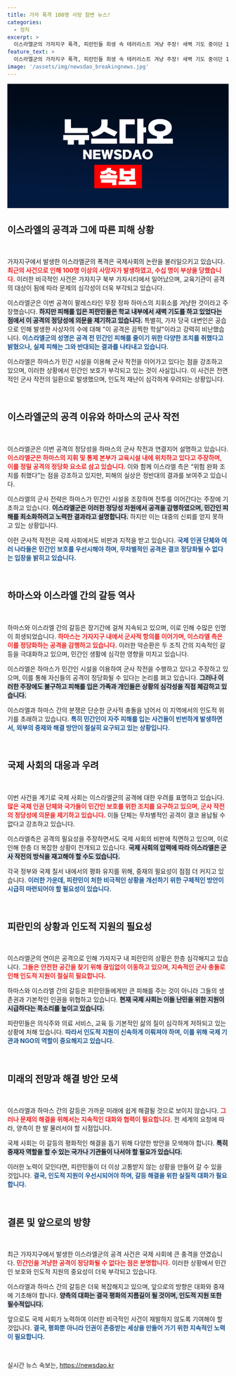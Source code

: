 ```yaml
---
title: 가자 폭격 100명 사망 참변 뉴스!
categories:
  - 정치
excerpt: >
  이스라엘군의 가자지구 폭격, 피란민들 희생 속 테러리스트 겨냥 주장! 새벽 기도 중이던 100여 명이 숨지고, 학교가 폐허로 변한 현장을 전합니다. 격렬한 논란 속에 계속되는 갈등의 실상을 밝혀냅니다.
feature_text: >
  이스라엘군의 가자지구 폭격, 피란민들 희생 속 테러리스트 겨냥 주장! 새벽 기도 중이던 100여 명이 숨지고, 학교가 폐허로 변한 현장을 전합니다. 격렬한 논란 속에 계속되는 갈등의 실상을 밝혀냅니다.
image: '/assets/img/newsdao_breakingnews.jpg'
---
```


<p><img src="/assets/img/newsdao_breakingnews.jpg" alt="koreaapp 속보" /></p>

<h2 data-ke-size="size26">이스라엘의 공격과 그에 따른 피해 상황</h2>

<p data-ke-size="size16">&nbsp;</p>

<p>가자지구에서 발생한 이스라엘군의 폭격은 국제사회의 논란을 불러일으키고 있습니다. <b><span style="color: #ee2323;">최근의 사건으로 인해 100명 이상의 사망자가 발생하였고, 수십 명이 부상을 당했습니다.</span></b> 이러한 비극적인 사건은 가자지구 북부 가자시티에서 일어났으며, 교육기관이 공격의 대상이 됨에 따라 문제의 심각성이 더욱 부각되고 있습니다. </p>

<p>이스라엘군은 이번 공격이 팔레스타인 무장 정파 하마스의 지휘소를 겨냥한 것이라고 주장했습니다. <b><span style="background-color: #21538527;">하지만 피해를 입은 피란민들은 학교 내부에서 새벽 기도를 하고 있었다는 점에서 이 공격의 정당성에 의문을 제기하고 있습니다.</span></b> 특별히, 가자 당국 대변인은 공습으로 인해 발생한 사상자의 수에 대해 "이 공격은 끔찍한 학살"이라고 강력히 비난했습니다. <b><span style="color: #1a5490;">이스라엘군의 성명은 공격 전 민간인 피해를 줄이기 위한 다양한 조치를 취했다고 밝혔으나, 실제 피해는 그와 반대되는 결과를 나타내고 있습니다.</span></b></p>

<p>이스라엘은 하마스가 민간 시설을 이용해 군사 작전을 이어가고 있다는 점을 강조하고 있으며, 이러한 상황에서 민간인 보호가 부각되고 있는 것이 사실입니다. 이 사건은 전면적인 군사 작전의 일환으로 발생했으며, 인도적 재난이 심각하게 우려되는 상황입니다.</p>

<p data-ke-size="size16">&nbsp;</p>

<h2 data-ke-size="size26">이스라엘군의 공격 이유와 하마스의 군사 작전</h2>

<p data-ke-size="size16">&nbsp;</p>

<p>이스라엘군은 이번 공격의 정당성을 하마스의 군사 작전과 연결지어 설명하고 있습니다. <b><span style="color: #ee2323;">이스라엘군은 하마스의 지휘 및 통제 본부가 교육시설 내에 위치하고 있다고 주장하며, 이를 정밀 공격의 정당화 요소로 삼고 있습니다.</span></b> 이와 함께 이스라엘 측은 “위험 완화 조치를 취했다”는 점을 강조하고 있지만, 피해의 실상은 정반대의 결과를 보여주고 있습니다.</p>

<p>이스라엘의 군사 전략은 하마스가 민간인 시설을 조장하며 전투를 이어간다는 주장에 기초하고 있습니다. <b><span style="background-color: #21538527;">이스라엘군은 이러한 정당성 차원에서 공격을 감행하였으며, 민간인 피해를 최소화하려고 노력한 결과라고 설명합니다.</span></b> 하지만 이는 대중의 신뢰를 얻지 못하고 있는 상황입니다.</p>

<p>이런 군사적 작전은 국제 사회에서도 비판과 지적을 받고 있습니다. <b><span style="color: #1a5490;">국제 인권 단체와 여러 나라들은 민간인 보호를 우선시해야 하며, 무차별적인 공격은 결코 정당화될 수 없다는 입장을 밝히고 있습니다.</span></b></p>

<p data-ke-size="size16">&nbsp;</p>

<h2 data-ke-size="size26">하마스와 이스라엘 간의 갈등 역사</h2>

<p data-ke-size="size16">&nbsp;</p>

<p>하마스와 이스라엘 간의 갈등은 장기간에 걸쳐 지속되고 있으며, 이로 인해 수많은 인명이 희생되었습니다. <b><span style="color: #ee2323;">하마스는 가자지구 내에서 군사적 항의를 이어가며, 이스라엘 측은 이를 정당화하는 공격을 감행하고 있습니다.</span></b> 이러한 악순환은 두 조직 간의 지속적인 갈등을 극대화하고 있으며, 민간인 생활에 심각한 영향을 미치고 있습니다.</p>

<p>이스라엘은 하마스가 민간인 시설을 이용하여 군사 작전을 수행하고 있다고 주장하고 있으며, 이를 통해 자신들의 공격이 정당화될 수 있다는 논리를 펴고 있습니다. <b><span style="background-color: #21538527;">그러나 이러한 주장에도 불구하고 피해를 입은 가족과 개인들은 상황의 심각성을 직접 체감하고 있습니다.</span></b> </p>

<p>이스라엘과 하마스 간의 분쟁은 단순한 군사적 충돌을 넘어서 이 지역에서의 인도적 위기를 초래하고 있습니다. <b><span style="color: #1a5490;">특히 민간인이 자주 피해를 입는 사건들이 빈번하게 발생하면서, 외부의 중재와 해결 방안이 절실히 요구되고 있는 상황입니다.</span></b></p>

<p data-ke-size="size16">&nbsp;</p>

<h2 data-ke-size="size26">국제 사회의 대응과 우려</h2>

<p data-ke-size="size16">&nbsp;</p>

<p>이번 사건을 계기로 국제 사회는 이스라엘군의 공격에 대한 우려를 표명하고 있습니다. <b><span style="color: #ee2323;">많은 국제 인권 단체와 국가들이 민간인 보호를 위한 조치를 요구하고 있으며, 군사 작전의 정당성에 의문을 제기하고 있습니다.</span></b> 이들 단체는 무차별적인 공격이 결코 용납될 수 없다고 강조하고 있습니다.</p>

<p>이스라엘측은 공격의 필요성을 주장하면서도 국제 사회의 비판에 직면하고 있으며, 이로 인해 한층 더 복잡한 상황이 전개되고 있습니다. <b><span style="background-color: #21538527;">국제 사회의 압력에 따라 이스라엘은 군사 작전의 방식을 재고해야 할 수도 있습니다.</span></b> </p>

<p>각국 정부와 국제 질서 내에서의 평화 유지를 위해, 중재의 필요성이 점점 더 커지고 있습니다. <b><span style="color: #1a5490;">이러한 가운데, 피란민이 처한 비극적인 상황을 개선하기 위한 구체적인 방안이 시급히 마련되어야 할 필요성이 있습니다.</span></b></p>

<p data-ke-size="size16">&nbsp;</p>

<h2 data-ke-size="size26">피란민의 상황과 인도적 지원의 필요성</h2>

<p data-ke-size="size16">&nbsp;</p>

<p>이스라엘군의 연이은 공격으로 인해 가자지구 내 피란민의 상황은 한층 심각해지고 있습니다. <b><span style="color: #ee2323;">그들은 안전한 공간을 찾기 위해 끊임없이 이동하고 있으며, 지속적인 군사 충돌로 인해 인도적 지원이 절실히 필요합니다.</span></b> </p>

<p>하마스와 이스라엘 간의 갈등은 피란민들에게만 큰 피해를 주는 것이 아니라 그들의 생존권과 기본적인 인권을 위협하고 있습니다. <b><span style="background-color: #21538527;">현재 국제 사회는 이들 난민을 위한 지원이 시급하다는 목소리를 높이고 있습니다.</span></b> </p>

<p>피란민들은 의식주와 의료 서비스, 교육 등 기본적인 삶의 질이 심각하게 저하되고 있는 상황에 처해 있습니다. <b><span style="color: #1a5490;">따라서 인도적 지원이 신속하게 이뤄져야 하며, 이를 위해 국제 기관과 NGO의 역할이 중요해지고 있습니다.</span></b></p>

<p data-ke-size="size16">&nbsp;</p>

<h2 data-ke-size="size26">미래의 전망과 해결 방안 모색</h2>

<p data-ke-size="size16">&nbsp;</p>

<p>이스라엘과 하마스 간의 갈등은 가까운 미래에 쉽게 해결될 것으로 보이지 않습니다. <b><span style="color: #ee2323;">그러나 문제의 해결을 위해서는 지속적인 대화와 협력이 필요합니다.</span></b> 전 세계의 요청에 따라, 양측이 한 발 물러서야 할 시점입니다.</p>

<p>국제 사회는 이 갈등의 평화적인 해결을 돕기 위해 다양한 방안을 모색해야 합니다. <b><span style="background-color: #21538527;">특히 중재자 역할을 할 수 있는 국가나 기관들이 나서야 할 필요가 있습니다.</span></b> </p>

<p>이러한 노력이 모인다면, 피란민들이 더 이상 고통받지 않는 상황을 만들어 갈 수 있을 것입니다. <b><span style="color: #1a5490;">결국, 인도적 지원이 우선시되어야 하며, 갈등 해결을 위한 실질적 대화가 필요합니다.</span></b></p>

<p data-ke-size="size16">&nbsp;</p>

<h2 data-ke-size="size26">결론 및 앞으로의 방향</h2>

<p data-ke-size="size16">&nbsp;</p>

<p>최근 가자지구에서 발생한 이스라엘군의 공격 사건은 국제 사회에 큰 충격을 안겼습니다. <b><span style="color: #ee2323;">민간인을 겨냥한 공격이 정당화될 수 없다는 점은 분명합니다.</span></b> 이러한 상황에서 민간인 보호와 인도적 지원의 중요성이 더욱 부각되고 있습니다.</p>

<p>이스라엘과 하마스 간의 갈등은 더욱 복잡해지고 있으며, 앞으로의 방향은 대화와 중재에 기초해야 합니다. <b><span style="background-color: #21538527;">양측의 대화는 결국 평화의 지름길이 될 것이며, 인도적 지원 또한 필수적입니다.</span></b></p>

<p>앞으로도 국제 사회가 노력하여 이러한 비극적인 사건이 재발하지 않도록 기여해야 할 것입니다. <b><span style="color: #1a5490;">결국, 평화뿐 아니라 인권이 존중받는 세상을 만들어 가기 위한 지속적인 노력이 필요합니다.</span></b></p>

<p data-ke-size="size16">&nbsp;</p>
실시간 뉴스 속보는, <a href="https://newsdao.kr" rel="dofollow">https://newsdao.kr</a>


